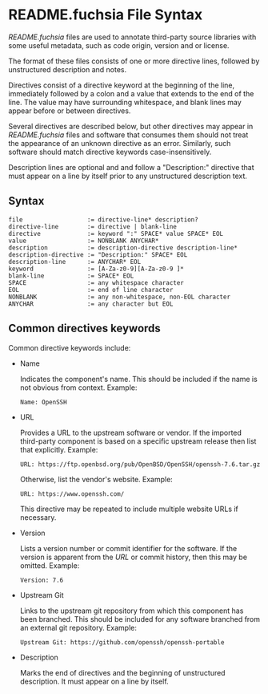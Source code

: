 # README.fuchsia File Syntax

*README.fuchsia* files are used to annotate third-party source
libraries with some useful metadata, such as code origin, version
and or license.

The format of these files consists of one or more directive lines,
followed by unstructured description and notes.

Directives consist of a directive keyword at the beginning of the line,
immediately followed by a colon and a value that extends to the end of
the line. The value may have surrounding whitespace, and blank lines may
appear before or between directives.

Several directives are described below, but other directives may
appear in *README.fuchsia* files and software that consumes them should
not treat the appearance of an unknown directive as an error. Similarly,
such software should match directive keywords case-insensitively.

Description lines are optional and and follow a "Description:" directive
that must appear on a line by itself prior to any unstructured description
text.

## Syntax

```
file                  := directive-line* description?
directive-line        := directive | blank-line
directive             := keyword ":" SPACE* value SPACE* EOL
value                 := NONBLANK ANYCHAR*
description           := description-directive description-line*
description-directive := "Description:" SPACE* EOL
description-line      := ANYCHAR* EOL
keyword               := [A-Za-z0-9][A-Za-z0-9 ]*
blank-line            := SPACE* EOL
SPACE                 := any whitespace character
EOL                   := end of line character
NONBLANK              := any non-whitespace, non-EOL character
ANYCHAR               := any character but EOL
```

## Common directives keywords

Common directive keywords include:

* Name

  Indicates the component's name. This should be included if the name
  is not obvious from context. Example:

  `Name: OpenSSH`

* URL

  Provides a URL to the upstream software or vendor.
  If the imported third-party component is based on a specific upstream
  release then list that explicitly. Example:

  `URL: https://ftp.openbsd.org/pub/OpenBSD/OpenSSH/openssh-7.6.tar.gz`

  Otherwise, list the vendor's website. Example:

  `URL: https://www.openssh.com/`

  This directive may be repeated to include multiple website URLs if
  necessary.

* Version

  Lists a version number or commit identifier for the software. If the
  version is apparent from the *URL* or commit history, then this may be
  omitted. Example:

  `Version: 7.6`

* Upstream Git

  Links to the upstream git repository from which this component has
  been branched. This should be included for any software branched from
  an external git repository. Example:

  `Upstream Git: https://github.com/openssh/openssh-portable`

* Description

  Marks the end of directives and the beginning of unstructured description.
  It must appear on a line by itself.
